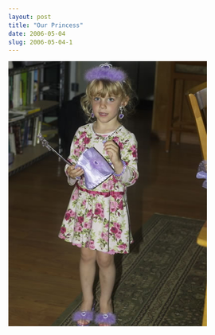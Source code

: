 ```yaml
---
layout: post
title: "Our Princess"
date: 2006-05-04
slug: 2006-05-04-1
---
```



 ![](/images/assets/CRW_3681.jpg) 

